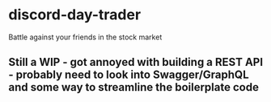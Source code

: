 # discord-day-trader
Battle against your friends in the stock market

## Still a WIP - got annoyed with building a REST API - probably need to look into Swagger/GraphQL and some way to streamline the boilerplate code
